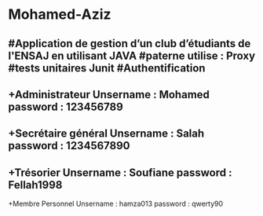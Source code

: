 # Mohamed-Aziz
#Application de gestion d’un club d’étudiants de l'ENSAJ en utilisant JAVA
#paterne utilise : Proxy
#tests unitaires Junit
#Authentification
----------------------------------------------------------------------------------
+Administrateur 
  Unsername : Mohamed
  password : 123456789
 ---------------------------------------------------------------------------------
+Secrétaire général
  Unsername : Salah
  password : 1234567890
 ---------------------------------------------------------------------------------
+Trésorier
  Unsername : Soufiane
  password : Fellah1998
 ---------------------------------------------------------------------------------
+Membre Personnel
  Unsername : hamza013
  password : qwerty90
